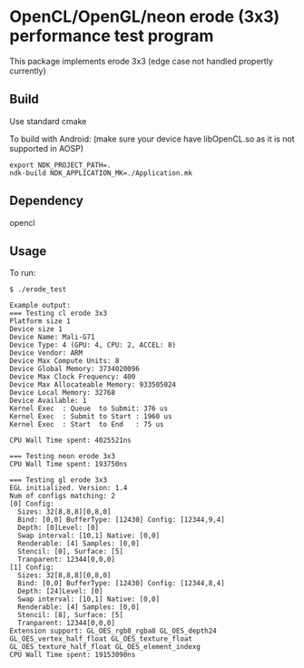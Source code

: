 OpenCL/OpenGL/neon erode (3x3) performance test program
=============================================================================

This package implements erode 3x3 (edge case not handled propertly currently)

Build
-----
Use standard cmake

To build with Android: (make sure your device have libOpenCL.so as it is not supported in AOSP)

    export NDK_PROJECT_PATH=.
    ndk-build NDK_APPLICATION_MK=./Application.mk

Dependency
----------
opencl

Usage
-----
To run:

    $ ./erode_test

    Example output:
    === Testing cl erode 3x3
    Platform size 1
    Device size 1
    Device Name: Mali-G71
    Device Type: 4 (GPU: 4, CPU: 2, ACCEL: 8)
    Device Vendor: ARM
    Device Max Compute Units: 8
    Device Global Memory: 3734020096
    Device Max Clock Frequency: 400
    Device Max Allocateable Memory: 933505024
    Device Local Memory: 32768
    Device Available: 1
    Kernel Exec  : Queue  to Submit: 376 us
    Kernel Exec  : Submit to Start : 1960 us
    Kernel Exec  : Start  to End   : 75 us
    
    CPU Wall Time spent: 4025521ns
    
    === Testing neon erode 3x3
    CPU Wall Time spent: 193750ns

    === Testing gl erode 3x3
    EGL initialized. Version: 1.4
    Num of configs matching: 2
    [0] Config:
      Sizes: 32[8,8,8][0,8,0]
      Bind: [0,0] BufferType: [12430] Config: [12344,9,4]
      Depth: [0]Level: [0]
      Swap interval: [10,1] Native: [0,0]
      Renderable: [4] Samples: [0,0]
      Stencil: [0], Surface: [5]
      Tranparent: 12344[0,0,0]
    [1] Config:
      Sizes: 32[8,8,8][0,8,0]
      Bind: [0,0] BufferType: [12430] Config: [12344,8,4]
      Depth: [24]Level: [0]
      Swap interval: [10,1] Native: [0,0]
      Renderable: [4] Samples: [0,0]
      Stencil: [8], Surface: [5]
      Tranparent: 12344[0,0,0]
    Extension support: GL_OES_rgb8_rgba8 GL_OES_depth24 GL_OES_vertex_half_float GL_OES_texture_float GL_OES_texture_half_float GL_OES_element_indexg
    CPU Wall Time spent: 19153090ns
